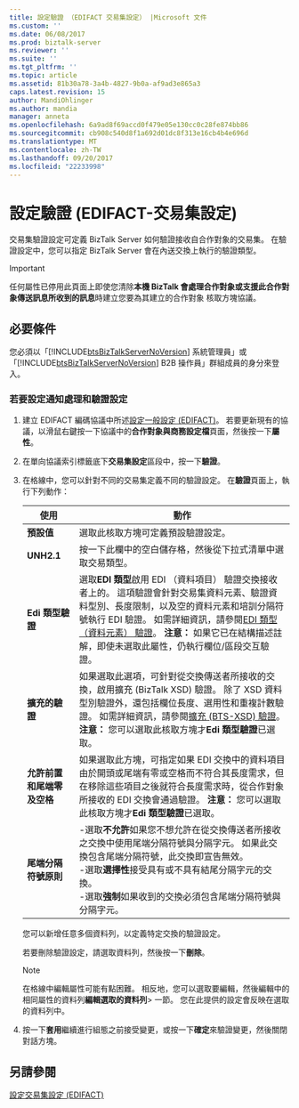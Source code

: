 ```yaml
---
title: 設定驗證 （EDIFACT 交易集設定） |Microsoft 文件
ms.custom: ''
ms.date: 06/08/2017
ms.prod: biztalk-server
ms.reviewer: ''
ms.suite: ''
ms.tgt_pltfrm: ''
ms.topic: article
ms.assetid: 81b30a78-3a4b-4827-9b0a-af9ad3e865a3
caps.latest.revision: 15
author: MandiOhlinger
ms.author: mandia
manager: anneta
ms.openlocfilehash: 6a9ad8f69accd0f479e05e130cc0c28fe874bb86
ms.sourcegitcommit: cb908c540d8f1a692d01dc8f313e16cb4b4e696d
ms.translationtype: MT
ms.contentlocale: zh-TW
ms.lasthandoff: 09/20/2017
ms.locfileid: "22233998"
---
```

# <a name="configuring-validation-edifact-transaction-set-settings"></a>設定驗證 (EDIFACT-交易集設定)
交易集驗證設定可定義 BizTalk Server 如何驗證接收自合作對象的交易集。 在驗證設定中，您可以指定 BizTalk Server 會在內送交換上執行的驗證類型。  
  
> [!IMPORTANT]
>  任何屬性已停用此頁面上即使您清除**本機 BizTalk 會處理合作對象或支援此合作對象傳送訊息所收到的訊息**時建立您要為其建立的合作對象 核取方塊協議。  
  
## <a name="prerequisites"></a>必要條件  
 您必須以「[!INCLUDE[btsBizTalkServerNoVersion](../includes/btsbiztalkservernoversion-md.md)] 系統管理員」或「[!INCLUDE[btsBizTalkServerNoVersion](../includes/btsbiztalkservernoversion-md.md)] B2B 操作員」群組成員的身分來登入。  
  
### <a name="to-configure-ack-processing-and-validation-settings"></a>若要設定通知處理和驗證設定  
  
1.  建立 EDIFACT 編碼協議中所述[設定一般設定 (EDIFACT)](../core/configuring-general-settings-edifact.md)。 若要更新現有的協議，以滑鼠右鍵按一下協議中的**合作對象與商務設定檔**頁面，然後按一下**屬性**。  
  
2.  在單向協議索引標籤底下**交易集設定**區段中，按一下**驗證**。  
  
3.  在格線中，您可以針對不同的交易集定義不同的驗證設定。 在**驗證**頁面上，執行下列動作：  
  
    |使用|動作|  
    |--------------|----------------|  
    |**預設值**|選取此核取方塊可定義預設驗證設定。|  
    |**UNH2.1**|按一下此欄中的空白儲存格，然後從下拉式清單中選取交易類型。|  
    |**Edi 類型驗證**|選取**EDI 類型**啟用 EDI （資料項目） 驗證交換接收者上的。 這項驗證會針對交易集資料元素、驗證資料型別、長度限制，以及空的資料元素和培訓分隔符號執行 EDI 驗證。 如需詳細資訊，請參閱[EDI 類型 （資料元素） 驗證](../core/edi-type-data-element-validation.md)。 **注意：** 如果它已在結構描述註解，即使未選取此屬性，仍執行欄位/區段交互驗證。|  
    |**擴充的驗證**|如果選取此選項，可針對從交換傳送者所接收的交換，啟用擴充 (BizTalk XSD) 驗證。 除了 XSD 資料型別驗證外，還包括欄位長度、選用性和重複計數驗證。 如需詳細資訊，請參閱[擴充 (BTS-XSD) 驗證](../core/extended-bts-xsd-validation.md)。 **注意：** 您可以選取此核取方塊才**Edi 類型驗證**已選取。|  
    |**允許前置和尾端零及空格**|如果選取此方塊，可指定如果 EDI 交換中的資料項目由於開頭或尾端有零或空格而不符合其長度需求，但在移除這些項目之後就符合長度需求時，從合作對象所接收的 EDI 交換會通過驗證。 **注意：** 您可以選取此核取方塊才**Edi 類型驗證**已選取。|  
    |**尾端分隔符號原則**|-選取**不允許**如果您不想允許在從交換傳送者所接收之交換中使用尾端分隔符號與分隔字元。 如果此交換包含尾端分隔符號，此交換即宣告無效。<br />-選取**選擇性**接受具有或不具有結尾分隔字元的交換。<br />-選取**強制**如果收到的交換必須包含尾端分隔符號與分隔字元。|  
  
     您可以新增任意多個資料列，以定義特定交換的驗證設定。  
  
     若要刪除驗證設定，請選取資料列，然後按一下**刪除**。  
  
    > [!NOTE]
    >  在格線中編輯屬性可能有點困難。 相反地，您可以選取要編輯，然後編輯中的相同屬性的資料列**編輯選取的資料列**> 一節。 您在此提供的設定會反映在選取的資料列中。  
  
4.  按一下**套用**繼續進行組態之前接受變更，或按一下**確定**來驗證變更，然後關閉對話方塊。  
  
## <a name="see-also"></a>另請參閱  
 [設定交易集設定 (EDIFACT)](../core/configuring-transaction-set-settings-edifact.md)